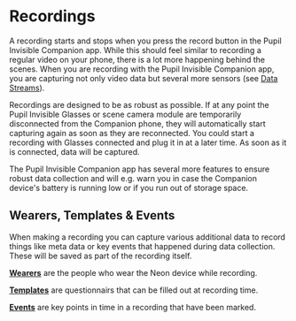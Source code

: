 # Recordings
A recording starts and stops when you press the record button in the Pupil Invisible Companion app. While this should feel similar to recording a regular video on your phone, there is a lot more happening behind the scenes. When you are recording with the Pupil Invisible Companion app, you are capturing not only video data but several more sensors (see [Data Streams](/data-collection/data-streams/)).

Recordings are designed to be as robust as possible. If at any point the Pupil Invisible Glasses or scene camera module are temporarily disconnected from the Companion phone, they will automatically start capturing again as soon as they are reconnected. You could start a recording with Glasses connected and plug it in at a later time. As soon as it is connected, data will be captured.

The Pupil Invisible Companion app has several more features to ensure robust data collection and will e.g. warn you in case the Companion device's battery is running low or if you run out of storage space.

## Wearers, Templates & Events
When making a recording you can capture various additional data to record things like meta data or key events that happened during data collection. These will be saved as part of the recording itself.

[**Wearers**](/data-collection/wearers/) are the people who wear the Neon device while recording.

[**Templates**](/data-collection/templates/) are questionnairs that can be filled out at recording time.

[**Events**](/data-collection/events/) are key points in time in a recording that have been marked.
